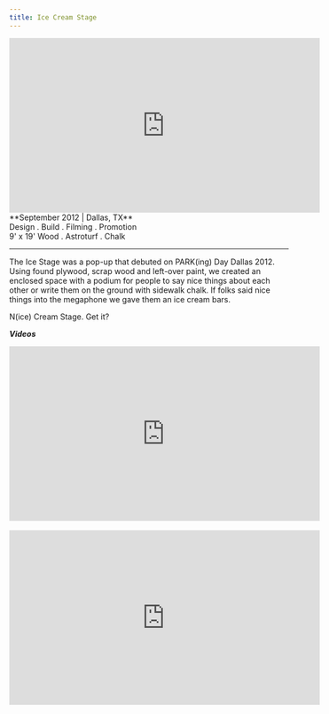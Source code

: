 ```yaml
---
title: Ice Cream Stage
---
```

<div class="video-container">
  <iframe width="560" height="315" src="https://www.youtube.com/embed/rPkjsObZ3nw" frameborder="0" allowfullscreen></iframe>
</div>
**September 2012 | Dallas, TX** <br>
Design . Build . Filming . Promotion <br>
9' x 19'
Wood . Astroturf . Chalk

---

The Ice Stage was a pop-up that debuted on PARK(ing) Day Dallas 2012. Using found plywood, scrap wood and left-over paint, we created an enclosed space with a podium for people to say nice things about each other or write them on the ground with sidewalk chalk. If folks said nice things into the megaphone we gave them an ice cream bars.

N(ice) Cream Stage. Get it?

***Videos***
<div class="video-container">
  <iframe width="560" height="315" src="https://www.youtube.com/embed/eWosO0OlgAE" frameborder="0" allowfullscreen></iframe>
</div><br>
<div class="video-container">
  <iframe width="560" height="315" src="https://www.youtube.com/embed/PyQnJIFxCrA" frameborder="0" allowfullscreen></iframe>
</div>
